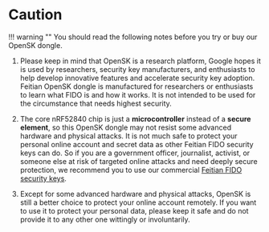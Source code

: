 # Caution

!!! warning ""
    You should read the following notes before you try or buy our OpenSK dongle.

1. Please keep in mind that OpenSK is a research platform, Google hopes it is used by researchers, security key manufacturers, and enthusiasts to help develop innovative features and accelerate security key adoption. Feitian OpenSK dongle is manufactured for researchers or enthusiasts to learn what FIDO is and how it works. It is not intended to be used for the circumstance that needs highest security.  

2. The core nRF52840 chip is just a **microcontroller** instead of a **secure element**, so this OpenSK dongle may not resist some advanced hardware and physical attacks. It is not much safe to protect your personal online account and secret data as other Feitian FIDO security keys can do. So if you are a government officer, journalist, activist, or someone else at risk of targeted online attacks and need deeply secure protection, we recommend you to use our commercial [Feitian FIDO security keys](https://www.ftsafe.com/Products/FIDO).  

3. Except for some advanced hardware and physical attacks, OpenSK is still a better choice to protect your online account remotely. If you want to use it to protect your personal data, please keep it safe and do not provide it to any other one wittingly or involuntarily.  

##